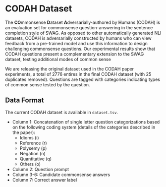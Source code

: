 # CODAH Dataset
The **CO**mmonsense **D**ataset **A**dversarially-authored by **H**umans (CODAH) is an evaluation set for commonsense question-answering in the sentence completion style of SWAG. 
As opposed to other automatically generated NLI datasets, CODAH is adversarially constructed by humans who can view feedback from a pre-trained model and use this information to design challenging commonsense questions.
Our experimental results show that CODAH questions present a complementary extension to the SWAG dataset, testing additional modes of common sense

We are releasing the original dataset used in the CODAH paper experiments, a total of 2776 entires in the final CODAH dataset (with 25 duplicates removed). 
Questions are tagged with categories indicating types of common sense tested by the question.

## Data Format
The current CODAH dataset is available in `dataset.tsv`.
* Column 1: Concatenation of single letter question categorizations based on the following coding system (details of the categories described in the paper):
	* Idioms (i)
	* Reference (r)
	* Polysemy (p)
	* Negation (n)
	* Quantitative (q)
	* Others (o)
* Column 2: Question prompt
* Column 3-6: Candidate commonsense answers
* Column 7: Correct answer label

